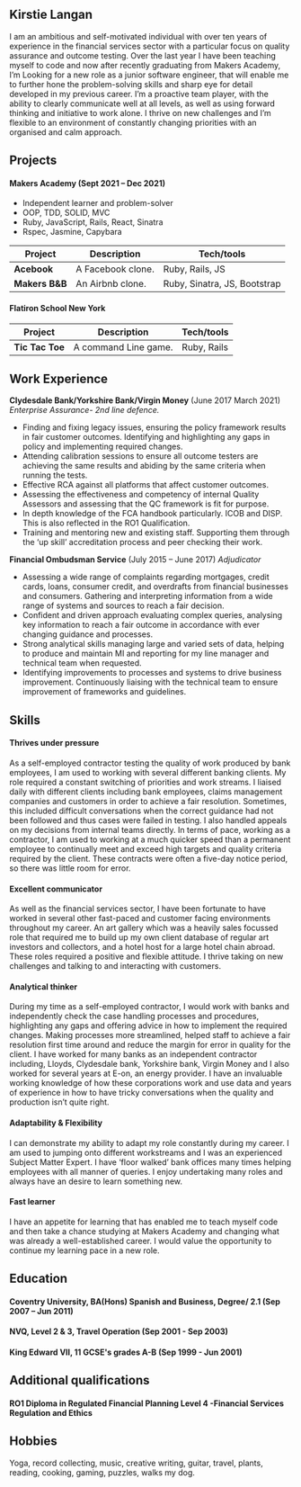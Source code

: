 ## Kirstie Langan

I am an ambitious and self-motivated individual with over ten years of experience in the financial services sector with a particular focus on quality assurance and outcome testing. Over the last year I have been teaching myself to code and now after recently graduating from Makers Academy, I’m Looking for a new role as a junior software engineer, that will enable me to further hone the problem-solving skills and sharp eye for detail developed in my previous career. I’m a proactive team player, with the ability to clearly communicate well at all levels, as well as using forward thinking and initiative to work alone. I thrive on new challenges and I’m flexible to an environment of constantly changing priorities with an organised and calm approach.

## Projects

#### Makers Academy (Sept 2021 – Dec 2021)

- Independent learner and problem-solver
- OOP, TDD, SOLID, MVC
- Ruby, JavaScript, Rails, React, Sinatra
- Rspec, Jasmine, Capybara

| Project        | Description       | Tech/tools                   |
| -------------- | ----------------- | ---------------------------- |
| **Acebook**    | A Facebook clone. | Ruby, Rails, JS              |
| **Makers B&B** | An Airbnb clone.  | Ruby, Sinatra, JS, Bootstrap |

#### Flatiron School New York

| Project         | Description          | Tech/tools  |
| --------------- | -------------------- | ----------- |
| **Tic Tac Toe** | A command Line game. | Ruby, Rails |

## Work Experience

**Clydesdale Bank/Yorkshire Bank/Virgin Money** (June 2017 March 2021)
_Enterprise Assurance- 2nd line defence._

- Finding and fixing legacy issues, ensuring the policy framework results in fair customer outcomes. Identifying and highlighting any gaps in policy and implementing required changes.
- Attending calibration sessions to ensure all outcome testers are achieving the same results and abiding by the same criteria when running the tests.
- Effective RCA against all platforms that affect customer outcomes.
- Assessing the effectiveness and competency of internal Quality Assessors and assessing that the QC framework is fit for purpose.
- In depth knowledge of the FCA handbook particularly. ICOB and DISP. This is also reflected in the RO1 Qualification.
- Training and mentoring new and existing staff. Supporting them through the ‘up skill’ accreditation process and peer checking their work.

**Financial Ombudsman Service** (July 2015 – June 2017)
_Adjudicator_

- Assessing a wide range of complaints regarding mortgages, credit cards, loans, consumer credit, and overdrafts from financial businesses and consumers. Gathering and interpreting information from a wide range of systems and sources to reach a fair decision.
- Confident and driven approach evaluating complex queries, analysing key information to reach a fair outcome in accordance with ever changing guidance and processes.
- Strong analytical skills managing large and varied sets of data, helping to produce and maintain MI and reporting for my line manager and technical team when requested.
- Identifying improvements to processes and systems to drive business improvement. Continuously liaising with the technical team to ensure improvement of frameworks and guidelines.

## Skills

#### Thrives under pressure

As a self-employed contractor testing the quality of work produced by bank employees, I am used to working with several different banking clients. My role required a constant switching of priorities and work streams. I liaised daily with different clients including bank employees, claims management companies and customers in order to achieve a fair resolution. Sometimes, this included difficult conversations when the correct guidance had not been followed and thus cases were failed in testing. I also handled appeals on my decisions from internal teams directly. In terms of pace, working as a contractor, I am used to working at a much quicker speed than a permanent employee to continually meet and exceed high targets and quality criteria required by the client. These contracts were often a five-day notice period, so there was little room for error.

#### Excellent communicator

As well as the financial services sector, I have been fortunate to have worked in several other fast-paced and customer facing environments throughout my career. An art gallery which was a heavily sales focussed role that required me to build up my own client database of regular art investors and collectors, and a hotel host for a large hotel chain abroad. These roles required a positive and flexible attitude. I thrive taking on new challenges and talking to and interacting with customers.

#### Analytical thinker

During my time as a self-employed contractor, I would work with banks and independently check the case handling processes and procedures, highlighting any gaps and offering advice in how to implement the required changes. Making processes more streamlined, helped staff to achieve a fair resolution first time around and reduce the margin for error in quality for the client. I have worked for many banks as an independent contractor including, Lloyds, Clydesdale bank, Yorkshire bank, Virgin Money and I also worked for several years at E-on, an energy provider. I have an invaluable working knowledge of how these corporations work and use data and years of experience in how to have tricky conversations when the quality and production isn’t quite right.

#### Adaptability & Flexibility

I can demonstrate my ability to adapt my role constantly during my career. I am used to jumping onto different workstreams and I was an experienced Subject Matter Expert. I have ‘floor walked’ bank offices many times helping employees with all manner of queries. I enjoy undertaking many roles and always have an desire to learn something new.

#### Fast learner

I have an appetite for learning that has enabled me to teach myself code and then take a chance studying at Makers Academy and changing what was already a well-established career. I would value the opportunity to continue my learning pace in a new role.

## Education

#### Coventry University, BA(Hons) Spanish and Business, Degree/ 2.1 (Sep 2007 – Jun 2011)

#### NVQ, Level 2 & 3, Travel Operation (Sep 2001 - Sep 2003)

#### King Edward VII, 11 GCSE's grades A-B (Sep 1999 - Jun 2001)

## Additional qualifications

#### RO1 Diploma in Regulated Financial Planning Level 4 -Financial Services Regulation and Ethics

## Hobbies

Yoga, record collecting, music, creative writing, guitar, travel, plants, reading, cooking, gaming, puzzles, walks my dog.
